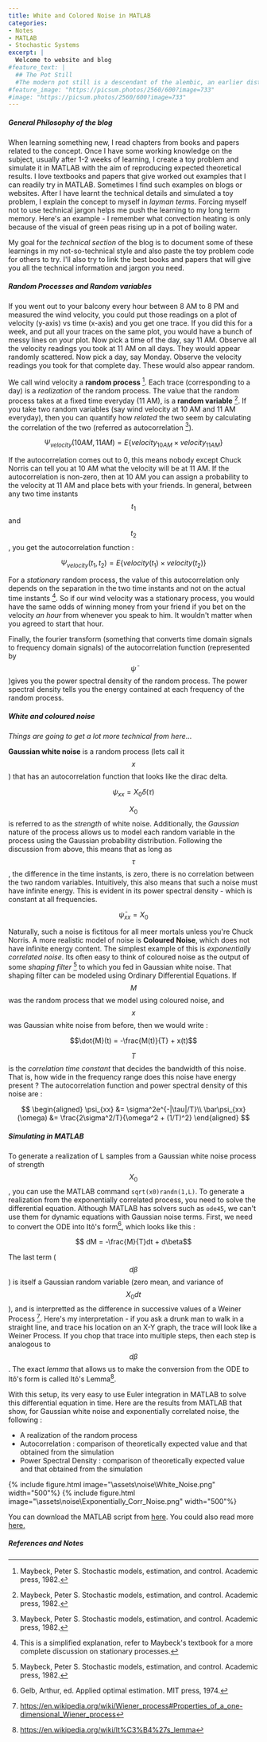 ```yaml
---
title: White and Colored Noise in MATLAB
categories:
- Notes
- MATLAB
- Stochastic Systems
excerpt: |
  Welcome to website and blog
#feature_text: |
  ## The Pot Still
  #The modern pot still is a descendant of the alembic, an earlier distillation device
#feature_image: "https://picsum.photos/2560/600?image=733"
#image: "https://picsum.photos/2560/600?image=733"
---
```


##### General Philosophy of the blog


When learning something new, I read chapters from books and papers related to the concept. Once I have some working knowledge on the subject, usually after 1-2 weeks of learning, I create a toy problem and simulate it in MATLAB with the aim of reproducing expected theoretical results. I love textbooks and papers that give worked out examples that I can readily try in MATLAB. Sometimes I find such examples on blogs or websites. After I have learnt the technical details and simulated a toy problem, I explain the concept to myself in *layman terms*. Forcing myself not to use technical jargon helps me push the learning to my long term memory. Here's an example - I remember what convection heating is only because of the visual of green peas rising up in a pot of boiling water.  

My goal for the _technical section_ of the blog is to document some of these learnings in my not-so-technical style and also paste the toy problem code for others to try. I'll also try to link the best books and papers that will give you all the technical information and jargon you need.


##### Random Processes and Random variables
If you went out to your balcony every hour between 8 AM to 8 PM and measured the wind velocity, you could put those readings on a plot of velocity (y-axis) vs time (x-axis) and you get one trace. If you did this for a week, and put all your traces on the same plot, you would have a bunch of messy lines on your plot. Now pick a time of the day, say 11 AM. Observe all the velocity readings you took at 11 AM on all days. They would appear randomly scattered. Now pick a day, say Monday. Observe the velocity readings you took for that complete day. These would also appear random. 

We call wind velocity a __random process__ [^1]. Each trace (corresponding to a day) is a _realization_ of the random process. The value that the random process takes at a fixed time everyday (11 AM), is a __random variable__ [^1]. If you take two random variables (say wind velocity at 10 AM and 11 AM everyday), then you can quantify how _related_ the two seem by calculating the correlation of the two (referred as autocorrelation [^1]).  

$$\Psi_{velocity}(10 AM, 11 AM) = E\{velocity_{10 AM} \times velocity_{11 AM}\} $$

If the autocorrelation comes out to 0, this means nobody except Chuck Norris can tell you at 10 AM what the velocity will be at 11 AM. If the autocorrelation is non-zero, then at 10 AM you can assign a probability to the velocity at 11 AM and place bets with your friends. In general, between any two time instants $$t_1$$ and $$t_2$$, you get the autocorrelation function :  

$$\Psi_{velocity}(t_1, t_2) = E\{velocity(t_1)\times velocity(t_2)\} $$

For a _stationary_ random process, the value of this autocorrelation only depends on the separation in the two time instants and not on the actual time instants [^2]. So if our wind velocity was a stationary process, you would have the same odds of winning money from your friend if you bet on the velocity _an hour_ from whenever you speak to him. It wouldn't matter when you agreed to start that hour.

Finally, the fourier transform (something that converts time domain signals to frequency domain signals) of the autocorrelation function (represented by $$\bar{\psi}$$)gives you the power spectral density of the random process. The power spectral density tells you the energy contained at each frequency of the random process.

##### White and coloured noise  

_Things are going to get a lot more technical from here_...  

__Gaussian white noise__ is a random process  (lets call it $$x$$) that has an autocorrelation function that looks like the dirac delta.  

$$\psi_{xx} = X_0\delta(\tau)$$

$$X_0$$ is referred to as the _strength_ of white noise. Additionally, the _Gaussian_ nature of the process allows us to model each random variable in the process using the Gaussian probability distribution. Following the discussion from above, this means that as long as $$\tau$$, the difference in the time instants, is zero, there is no correlation between the two random variables. Intuitively, this also means that such a noise must have infinite energy. This is evident in its power spectral density - which is constant at all frequencies.  

$$\bar\psi_{xx} = X_0$$

Naturally, such a noise is fictitous for all meer mortals unless you're Chuck Norris. A more realistic model of noise is __Coloured Noise__, which does not have infinite energy content. The simplest example of this is _exponentially correlated noise_. Its often easy to think of coloured noise as the output of some _shaping filter_ [^1] to which you fed in Gaussian white noise. That shaping filter can be modeled using Ordinary Differential Equations. If $$M$$ was the random process that we model using coloured noise, and $$x$$ was Gaussian white noise from before, then we would write :  

$$\dot{M}(t) = -\frac{M(t)}{T} + x(t)$$

$$T$$ is the _correlation time constant_ that decides the bandwidth of this noise. That is, how wide in the frequency range does this noise have energy present ? The autocorrelation function and power spectral density of this noise are :  

$$
\begin{aligned}
	\psi_{xx} &= \sigma^2e^{-|\tau|/T}\\
	\bar\psi_{xx}(\omega) &= \frac{2\sigma^2/T}{\omega^2 + (1/T)^2}
\end{aligned}
$$

##### Simulating in MATLAB  

To generate a realization of L samples from a Gaussian white noise process of strength $$X_0$$, you can use the MATLAB command `sqrt(x0)randn(1,L)`. To generate a realization from the exponentially correlated process, you need to solve the differential equation. Although MATLAB has solvers such as `ode45`, we can't use them for dynamic equations with Gaussian noise terms. First, we need to convert the ODE into Itô's form[^3], which looks like this : 

$$ dM = -\frac{M}{T}dt + d\beta$$

The last term ($$d\beta$$) is itself a Gaussian random variable (zero mean, and variance of $$X_0dt$$), and is interpretted as the difference in successive values of a Weiner Process [^weiner]. Here's my interpretation - if you ask a drunk man to walk in a straight line, and trace his location on an X-Y graph, the trace will look like a Weiner Process. If you chop that trace into multiple steps, then each step is analogous to $$d\beta$$. The exact _lemma_ that allows us to make the conversion from the ODE to Itô's form is called Itô's Lemma[^itolemma].

With this setup, its very easy to use Euler integration in MATLAB to solve this differential equation in time. Here are the results from MATLAB that show, for Gaussian white noise and exponentially correlated noise, the following :

* A realization of the random process
* Autocorrelation : comparison of theoretically expected value and that obtained from the simulation
* Power Spectral Density : comparison of theoretically expected value and that obtained from the simulation

{% include figure.html image="\assets\noise\White_Noise.png" width="500"%}
{% include figure.html image="\assets\noise\Exponentially_Corr_Noise.png" width="500"%}

You can download the MATLAB script from [here](\assets\noise\Autocorr_PSD_Noise.m). You could also read more [here.](https://www.gaussianwaves.com/2013/11/simulation-and-analysis-of-white-noise-in-matlab/)

##### References and Notes

[^1]: Maybeck, Peter S. Stochastic models, estimation, and control. Academic press, 1982.
[^2]: This is a simplified explanation, refer to Maybeck's textbook for a more complete discussion on stationary processes.
[^3]: Gelb, Arthur, ed. Applied optimal estimation. MIT press, 1974.
[^weiner]: https://en.wikipedia.org/wiki/Wiener_process#Properties_of_a_one-dimensional_Wiener_process
[^itolemma]: https://en.wikipedia.org/wiki/It%C3%B4%27s_lemma